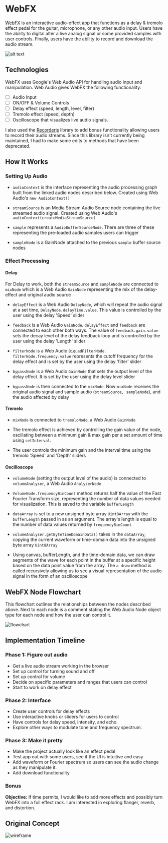 # WebFX

[WebFX](https://www.joetessy.life/WebFX "WebFX") is an interactive audio-effect app that functions as a delay & tremolo effect pedal for the guitar, microphone, or any other audio input. Users have the ability to digital alter a live analog signal or some provided samples with user controls. Finally, users have the ability to record and download the audio stream.

![alt text](./docs/webfx.png)

## Technologies

WebFX uses Google's Web Audio API for handling audio input and manipulation. Web Audio gives WebFX the following functionality:
- [ ] Audio Input
- [ ] ON/OFF & Volume Controls
- [ ] Delay effect (speed, length, level, filter)
- [ ] Tremolo effect (speed, depth)
- [ ] Oscilloscope that visualizes live audio signals.

I also used the [Recorderjs](https://github.com/mattdiamond/Recorderjs "Recorder.js") library to add bonus functionality allowing users to record their audio streams. Since this library isn't currently being maintained, I had to make some edits to methods that have been deprecated.

## How It Works

### Setting Up Audio

* ```audioContext``` is the interface representing the audio processing graph built from the linked audio nodes described below. Created using Web Audio's ```new AudioContext()```

* ```streamSource``` is an  Media Stream Audio Source node containing the live streamed audio signal. Created using Web Audio's ```audioContext(createMediaStreamSource)```

* ``` sample ``` represents a ``AudioBufferSourceNode``. There are three of these representing the pre-loaded audio samples users can trigger

*  ```sampleNode``` is a GainNode attached to the previous ```sample``` buffer source nodes

### Effect Processing

#### Delay

For Delay to work, both the ```streamSource``` and ```sampleNode``` are connected to ```mixNode``` which is a Web Audio ```GainNode``` representing the mix of the delay-effect and original audio source

* ```delayEffect``` is a Web Audio ```DelayNode```, which will repeat the audio signal at a set time, ```DelayNode.delayTime.value```. This value is controlled by the user using the delay 'Speed' slider

* ```feedback``` is a Web Audio ```GainNode```.  ```delayEffect``` and ```feedback``` are connected to each other both ways.  The value of ```feedback.gain.value``` sets the decay level of the delay feedback loop and is controlled by the user using the delay 'Length' slider

* ```filterNode``` is a Web Audio ```BiquadFilterNode```. ```filterNode.frequency.value``` represents the cutoff frequency for the delay effect and is set by the user using the delay 'filter' slider

* ```bypassNode``` is a Web Audio ```GainNode``` that sets the output level of the delay effect. It is set by the user using the delay level slider

* ```bypassNode``` is then connected to the ```mixNode```. Now ```mixNode``` receives the original audio signal and sample audio (```streamSource, sampleNode```), and the audio affected by delay

#### Tremelo

* ```mixNode``` is connected to ```tremoloNode```, a Web Audio ```GainNode```

* The tremolo effect is achieved by controlling the gain value of the node, oscillating between a minimum gain & max gain per a set amount of time using ```setInterval```.  

* The user controls the minimum gain and the interval time using the tremolo 'Speed' and 'Depth' sliders


#### Oscilloscope

* ```volumeNode``` (setting the output level of the audio) is connected to ```volumeAnalyser```, a Web Audio ```AnalyserNode```


* ```VolumeNode.frequencyBinCount``` method returns half the value of the Fast Fourier Transform size, representing the number of data values needed for visualization. This is saved to the variable ```bufferLength```

* ```dataArray``` is set to a new unsigned byte array ```Uint8Array``` with the ```bufferLength``` passed in as an argument. The array's length is equal to the number of data values returned by ```frequencyBinCount```

* `volumeAnalyser.getByteTimeDomainData()` takes in the ```dataArray```, copying the current waveform or time-domain data into the unsigned byte array ```Uint8Array```

* Using canvas, bufferLength, and the time-domain data, we can draw segments of the wave for each point in the buffer at a specific height based on the data point value from the array. The ```a draw``` method is called recursively allowing us to see a visual representation of the audio signal in the form of an oscilloscope

## WebFX Node Flowchart

This flowchart outlines the relationships between the nodes described above. Next to each node is a comment stating the Web Audio Node object type for each node and how the user can control it.

![flowchart](./docs/flowchart.png)

## Implementation Timeline

### Phase 1: Figure out audio
* Get a live audio stream working in the browser
* Set up control for turning sound and off
* Set up control for volume
* Decide on specific parameters and ranges that users can control
* Start to work on delay effect

### Phase 2: Interface
* Create user controls for delay effects
* Use interactive knobs or sliders for users to control
* Have controls for delay speed, intensity, and echo.
* Explore other ways to modulate tone and frequency spectrum.


### Phase 3: Make it pretty
* Make the project actually look like an effect pedal
* Test app out with some users, see if the UI is intuitive and easy
* Add waveform or Fourier spectrum so users can see the audio change as they manipulate it.
* Add download functionality

### Bonus
**Objective:** If time permits, I would like to add more effects and possibly turn WebFX into a full effect rack. I am interested in exploring flanger, reverb, and distortion.


## Original Concept

![wireframe](./docs/wireframe.png)
